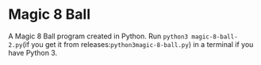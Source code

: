 # Magic 8 Ball


A Magic 8 Ball program created in Python. Run `python3 magic-8-ball-2.py`(if you get it from releases:`python3magic-8-ball.py`) in a terminal if you have Python 3.

